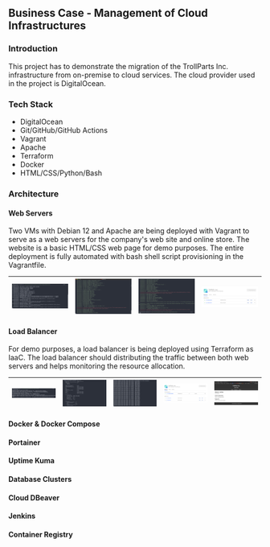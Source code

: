 ## Business Case - Management of Cloud Infrastructures

### Introduction
This project has to demonstrate the migration of the TrollParts Inc. infrastructure from on-premise to cloud services. The cloud provider used in the project is DigitalOcean.

### Tech Stack
* DigitalOcean
* Git/GitHub/GitHub Actions
* Vagrant
* Apache
* Terraform
* Docker
* HTML/CSS/Python/Bash

### Architecture
#### Web Servers
Two VMs with Debian 12 and Apache are being deployed with Vagrant to serve as a web servers for the company's web site and online store. The website is a basic HTML/CSS web page for demo purposes. The entire deployment is fully automated with bash shell script provisioning in the Vagrantfile.

|![web-server-1](https://github.com/karastoyanov/CTM-Project/blob/main/PrntScreens/Step%201%20-%20Apache_Web_Servers/Screenshot%202024-01-04%20at%2002.53.43.png?raw=true)   	|![](https://github.com/karastoyanov/CTM-Project/blob/main/PrntScreens/Step%201%20-%20Apache_Web_Servers/Screenshot%202024-01-04%20at%2002.54.11.png?raw=true)   	|![](https://github.com/karastoyanov/CTM-Project/blob/main/PrntScreens/Step%201%20-%20Apache_Web_Servers/Screenshot%202024-01-04%20at%2002.54.29.png?raw=true)   	|![](https://github.com/karastoyanov/CTM-Project/blob/main/PrntScreens/Step%201%20-%20Apache_Web_Servers/Screenshot%202024-01-04%20at%2002.54.39.png?raw=true)   	|
|---	|---	|---	|---	|

#### Load Balancer
For demo purposes, a load balancer is being deployed using Terraform as IaaC. The load balancer should distributing the traffic between both web servers and helps monitoring the resource allocation.

|![](https://github.com/karastoyanov/CTM-Project/blob/main/PrntScreens/Step%202%20-%20Load_Balancer/Screenshot%202024-01-04%20at%2003.05.08.png?raw=true)   	|![](https://github.com/karastoyanov/CTM-Project/blob/main/PrntScreens/Step%202%20-%20Load_Balancer/Screenshot%202024-01-04%20at%2003.05.23.png?raw=true)   	|![](https://github.com/karastoyanov/CTM-Project/blob/main/PrntScreens/Step%202%20-%20Load_Balancer/Screenshot%202024-01-04%20at%2003.13.50.png?raw=true)   	|![](https://github.com/karastoyanov/CTM-Project/blob/main/PrntScreens/Step%202%20-%20Load_Balancer/Screenshot%202024-01-04%20at%2003.39.41.png?raw=true)   	|![](https://github.com/karastoyanov/CTM-Project/blob/main/PrntScreens/Step%202%20-%20Load_Balancer/Screenshot%202024-01-04%20at%2003.39.06.png?raw=true) |
|---	|---	|---	|---	|---|

#### Docker & Docker Compose

#### Portainer

#### Uptime Kuma

#### Database Clusters

#### Cloud DBeaver

#### Jenkins

#### Container Registry




